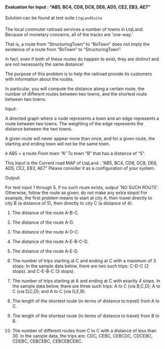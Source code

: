#### Evaluation for input : “AB5, BC4, CD8, DC8, DE6, AD5, CE2, EB3, AE7”
 Solution can be found at test suite `LtqLandSuite`

####
The local commuter railroad services a number of towns in LtqLand.
Because of monetary concerns, all of the tracks are 'one-way.'

 That is, a route from “StructuringTown” to “BoTown” does not imply the existence of a route from “BoTown” to “StructuringTown”.

 In fact, even if both of these routes do happen to exist, they are distinct and are not necessarily the same distance!

 The purpose of this problem is to help the railroad provide its customers with information about the routes.

 In particular, you will compute the distance along a certain route, the number of different routes between two towns, and the shortest route between two towns.


 Input:

 A directed graph where a node represents a town and an edge represents a route between two towns. The weighting of the edge represents the distance between the two towns.

 A given route will never appear more than once, and for a given route, the starting and ending town will not be the same town.

 è AB5 = a route From town “A” To town “B” that has a distance of “5”.

 This Input is the Current road MAP of LtqLand : “AB5, BC4, CD8, DC8, DE6, AD5, CE2, EB3, AE7”
  Please consider it as a configuration of your system.


 Output:

 For test input 1 through 5, if no such route exists, output 'NO SUCH ROUTE'. Otherwise, follow the route as given; do not make any extra stops! For example, the first problem means to start at city A, then travel directly to city B (a distance of 5), then directly to city C (a distance of 4).

 1. The distance of the route A-B-C.

 2. The distance of the route A-D.

 3. The distance of the route A-D-C.

 4. The distance of the route A-E-B-C-D.

 5. The distance of the route A-E-D.

 6. The number of trips starting at C and ending at C with a maximum of 3 stops. In the sample data below, there are two such trips: C-D-C (2 stops). and C-E-B-C (3 stops).

 7. The number of trips starting at A and ending at C with exactly 4 stops. In the sample data below, there are three such trips: A to C (via B,C,D); A to C (via D,C,D); and A to C (via D,E,B).

 8. The length of the shortest route (in terms of distance to travel) from A to C.

 9. The length of the shortest route (in terms of distance to travel) from B to B.

 10. The number of different routes from C to C with a distance of less than 30. In the sample data, the trips are: CDC, CEBC, CEBCDC, CDCEBC, CDEBC, CEBCEBC, CEBCEBCEBC.
 
